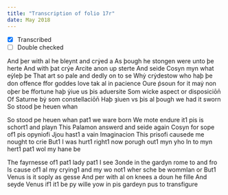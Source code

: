```yaml
---
title: "Transcription of folio 17r"
date: May 2018
---
```


- [X] Transcribed
- [ ] Double checked

And þer with al he bleynt and crẏed a
As þough he stongen were unto þe herte
And with þat crẏe Arcite anon up sterte
And seide Cosyn myn what eẏleþ þe
That art so pale and dedly on to se
Whẏ crẏdestow who haþ þe don offence
ﬀor goddes love tak al in pacience
Oure p̉soun for it maẏ non oþer be
ﬀortune haþ ẏiue us þis aduersite
Som wicke aspect or disposiciōn̄
Of Saturne bẏ som constellaciōn̄
Haþ ȝiuen vs þis al þough we had it sworn
So stood þe heuen whan 


So stood pe heuen whan pat1 we ware born
We mote endure it1 pis is schort1 and playn This Palamon answerd and seide again
Cosyn for sope of1 pis opyniofi
Jjou hast1 a vain Imaginacion
This prisofi causede me nought to crie
But1 I was hurt1 right1 now porugh out1 myn yho In to myn hert1 pat1 wol my hane be

 The fayrnesse of1 pat1 lady pat1 I
see 3onde in the gardyn rome to and fro Is cause of1 al my crying1 and my wo
not1 wher sche be wommIan or
But1 Venus is it soply as gesse
And per with al on knees a doun he fille And seyde Venus if1 it1 be py wille
yow in pis gardeyn pus to transfigure
